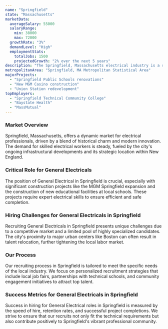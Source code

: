 ```yaml
---
name: "Springfield"
state: "Massachusetts"
marketData:
  averageSalary: 55000
  salaryRange:
    min: 38000
    max: 72000
  growthRate: "3%"
  demandLevel: "High"
  employmentStats:
    totalJobs: 1500
    projectedGrowth: "2% over the next 5 years"
description: "The Springfield, Massachusetts electrical industry is a stable market with steady job availability and a moderate growth rate."
metropolitanArea: "Springfield, MA Metropolitan Statistical Area"
majorProjects:
  - "Springfield Public Schools renovations"
  - "New MGM Casino construction"
  - "Union Station redevelopment"
topEmployers:
  - "Springfield Technical Community College"
  - "Baystate Health"
  - "MassMutual"
---
```


### Market Overview
Springfield, Massachusetts, offers a dynamic market for electrical professionals, driven by a blend of historical charm and modern innovation. The demand for skilled electrical workers is steady, fueled by the city's ongoing infrastructural developments and its strategic location within New England.

### Critical Role for General Electricals
The position of General Electrical in Springfield is crucial, especially with significant construction projects like the MGM Springfield expansion and the construction of new educational facilities at local schools. These projects require expert electrical skills to ensure efficient and safe completion.

### Hiring Challenges for General Electricals in Springfield
Recruiting General Electricals in Springfield presents unique challenges due to a competitive market and a limited pool of highly specialized candidates. The city's proximity to major urban centers like Boston can often result in talent relocation, further tightening the local labor market.

### Our Process
Our recruiting process in Springfield is tailored to meet the specific needs of the local industry. We focus on personalized recruitment strategies that include local job fairs, partnerships with technical schools, and community engagement initiatives to attract top talent.

### Success Metrics for General Electricals in Springfield
Success in hiring for General Electrical roles in Springfield is measured by the speed of hire, retention rates, and successful project completions. We strive to ensure that our recruits not only fit the technical requirements but also contribute positively to Springfield's vibrant professional community.